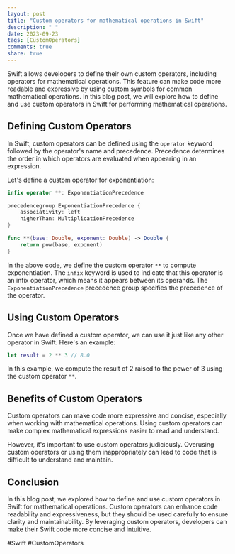 ```yaml
---
layout: post
title: "Custom operators for mathematical operations in Swift"
description: " "
date: 2023-09-23
tags: [CustomOperators]
comments: true
share: true
---
```


Swift allows developers to define their own custom operators, including operators for mathematical operations. This feature can make code more readable and expressive by using custom symbols for common mathematical operations. In this blog post, we will explore how to define and use custom operators in Swift for performing mathematical operations.

## Defining Custom Operators

In Swift, custom operators can be defined using the `operator` keyword followed by the operator's name and precedence. Precedence determines the order in which operators are evaluated when appearing in an expression.

Let's define a custom operator for exponentiation:

```swift
infix operator **: ExponentiationPrecedence

precedencegroup ExponentiationPrecedence {
    associativity: left
    higherThan: MultiplicationPrecedence
}

func **(base: Double, exponent: Double) -> Double {
    return pow(base, exponent)
}
```

In the above code, we define the custom operator `**` to compute exponentiation. The `infix` keyword is used to indicate that this operator is an infix operator, which means it appears between its operands. The `ExponentiationPrecedence` precedence group specifies the precedence of the operator.

## Using Custom Operators

Once we have defined a custom operator, we can use it just like any other operator in Swift. Here's an example:

```swift
let result = 2 ** 3 // 8.0
```

In this example, we compute the result of 2 raised to the power of 3 using the custom operator `**`.

## Benefits of Custom Operators

Custom operators can make code more expressive and concise, especially when working with mathematical operations. Using custom operators can make complex mathematical expressions easier to read and understand.

However, it's important to use custom operators judiciously. Overusing custom operators or using them inappropriately can lead to code that is difficult to understand and maintain.

## Conclusion

In this blog post, we explored how to define and use custom operators in Swift for mathematical operations. Custom operators can enhance code readability and expressiveness, but they should be used carefully to ensure clarity and maintainability. By leveraging custom operators, developers can make their Swift code more concise and intuitive. 

#Swift #CustomOperators